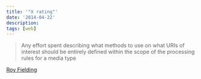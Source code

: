 ```yaml
---
title: '"X rating"'
date: '2014-04-22'
description:
tags: [web]
---
```


> Any effort spent describing what methods to use on what URIs of interest should be entirely defined within the scope of the processing rules for a media type

[Roy Fielding](http://roy.gbiv.com/untangled/2008/rest-apis-must-be-hypertext-driven)
